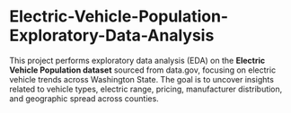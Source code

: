 # Electric-Vehicle-Population-Exploratory-Data-Analysis
This project performs exploratory data analysis (EDA) on the **Electric Vehicle Population dataset** sourced from data.gov, focusing on electric vehicle trends across Washington State. The goal is to uncover insights related to vehicle types, electric range, pricing, manufacturer distribution, and geographic spread across counties.

